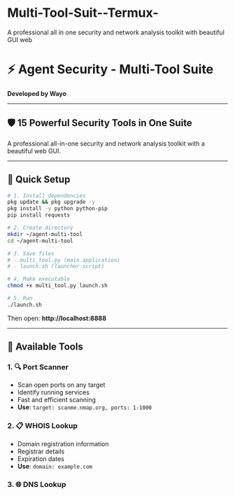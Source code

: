# Multi-Tool-Suit--Termux-
A professional all in one security and network analysis toolkit with beautiful GUI web 

# ⚡ Agent Security - Multi-Tool Suite

**Developed by Wayo**

---

## 🛡️ **15 Powerful Security Tools in One Suite**

A professional all-in-one security and network analysis toolkit with a beautiful web GUI.

---

## 🚀 **Quick Setup**

```bash
# 1. Install dependencies
pkg update && pkg upgrade -y
pkg install -y python python-pip
pip install requests

# 2. Create directory
mkdir ~/agent-multi-tool
cd ~/agent-multi-tool

# 3. Save files
# - multi_tool.py (main application)
# - launch.sh (launcher script)

# 4. Make executable
chmod +x multi_tool.py launch.sh

# 5. Run
./launch.sh
```

Then open: **http://localhost:8888**

---

## 🔧 **Available Tools**

### 1. 🔍 **Port Scanner**
- Scan open ports on any target
- Identify running services
- Fast and efficient scanning
- **Use**: `target: scanme.nmap.org, ports: 1-1000`

### 2. 📋 **WHOIS Lookup**
- Domain registration information
- Registrar details
- Expiration dates
- **Use**: `domain: example.com`

### 3. 🌐 **DNS Lookup**
